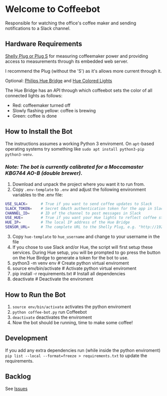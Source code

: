 # Welcome to Coffeebot
Responsible for watching the office's coffee maker and sending notifications to a Slack channel.

## Hardware Requirements
[Shelly Plug or Plug S](https://www.shelly.cloud/products/shelly-plug-smart-home-automation-device/) for measuring coffeemaker power
and providing access to measurements through its embedded web server.

I recommend the Plug (without the 'S') as it's allows more current through it.

Optional: [Philips Hue Bridge](https://www.philips-hue.com/en-gb/p/hue-bridge/8719514342583) and [Hue Colored Lights](https://www.philips-hue.com/en-gb/products/smart-light-bulbs)

The Hue Bridge has an API through which coffeebot sets the color of all connected lights as follows:
- Red: coffeemaker turned off
- Slowly flashing yellow: coffee is brewing
- Green: coffee is done

## How to Install the Bot

The instructions assumes a working Python 3 enviroment. On `apt`-based operating systems try something like
`sudo apt install python3-pip python3-venv`.

### _Note: The bot is currently calibrated for a Moccamaster KBG744 AO-B (double brewer)._

1. Download and unpack the project where you want it to run from.
2. Copy `.env-template` to `.env`  and adjust the following environment variables to the .env file:

```sh
USE_SLACK=      # True if you want to send coffee updates to Slack
SLACK_TOKEN=    # Secret OAuth authentication token for the app in Slack (you need to add an app called "CoffeeBot" to your Slack workspace to generate one)
CHANNEL_ID=     # ID of the channel to post messages in Slack
USE_HUE=        # True if you want your Hue lights to reflect coffee status
HUE_IP=         # The local IP address of the Hue Bridge
SENSOR_URL=     # The complete URL to the Shelly Plug, e.g. "http://192.168.0.10/meter/0" without the quotes (see Shelly docs for more details)
```

3. Copy `hue-template` to `hue_username` and change to your username in the file
4. If you chose to use Slack and/or Hue, the script will first setup these services. During Hue setup, you will be prompted to go press the button on the Hue Birdge to generate a token for the bot to use.
5. python3 -m venv env                 # Create python virtual enviroment 
5. source env/bin/activate             # Activate python virtual enviroment
6. pip install -r requirements.txt     # Install all dependencies
7. deactivate                          # Deactivate the enviroment

## How to Run the Bot

1. `source env/bin/activate` activates the python enviroment
2. `python coffee-bot.py` run Coffeebot
3. `deactivate` deactivates the enviroment
4. Now the bot should be running, time to make some coffee!

## Development

If you add any extra dependencies run (while inside the python enviroment)
`pip list --local --format=freeze > requirements.txt`
to update the requirements.

## Backlog
See [Issues](https://github.com/phixarhasse/coffeebot/issues)
